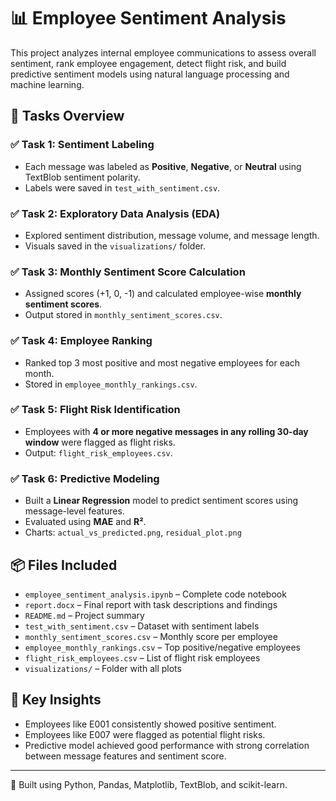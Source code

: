 
# 📊 Employee Sentiment Analysis

This project analyzes internal employee communications to assess overall sentiment, rank employee engagement, detect flight risk, and build predictive sentiment models using natural language processing and machine learning.

## 🧩 Tasks Overview

### ✅ Task 1: Sentiment Labeling
- Each message was labeled as **Positive**, **Negative**, or **Neutral** using TextBlob sentiment polarity.
- Labels were saved in `test_with_sentiment.csv`.

### ✅ Task 2: Exploratory Data Analysis (EDA)
- Explored sentiment distribution, message volume, and message length.
- Visuals saved in the `visualizations/` folder.

### ✅ Task 3: Monthly Sentiment Score Calculation
- Assigned scores (+1, 0, -1) and calculated employee-wise **monthly sentiment scores**.
- Output stored in `monthly_sentiment_scores.csv`.

### ✅ Task 4: Employee Ranking
- Ranked top 3 most positive and most negative employees for each month.
- Stored in `employee_monthly_rankings.csv`.

### ✅ Task 5: Flight Risk Identification
- Employees with **4 or more negative messages in any rolling 30-day window** were flagged as flight risks.
- Output: `flight_risk_employees.csv`.

### ✅ Task 6: Predictive Modeling
- Built a **Linear Regression** model to predict sentiment scores using message-level features.
- Evaluated using **MAE** and **R²**.
- Charts: `actual_vs_predicted.png`, `residual_plot.png`

## 📦 Files Included

- `employee_sentiment_analysis.ipynb` – Complete code notebook
- `report.docx` – Final report with task descriptions and findings
- `README.md` – Project summary
- `test_with_sentiment.csv` – Dataset with sentiment labels
- `monthly_sentiment_scores.csv` – Monthly score per employee
- `employee_monthly_rankings.csv` – Top positive/negative employees
- `flight_risk_employees.csv` – List of flight risk employees
- `visualizations/` – Folder with all plots

## 📌 Key Insights

- Employees like E001 consistently showed positive sentiment.
- Employees like E007 were flagged as potential flight risks.
- Predictive model achieved good performance with strong correlation between message features and sentiment score.

---

🧠 Built using Python, Pandas, Matplotlib, TextBlob, and scikit-learn.
